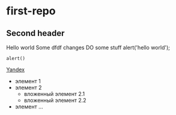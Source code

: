 # first-repo

## Second header
Hello world
Some dfdf changes
DO some stuff
alert('hello world');

`alert()`

[Yandex](https://yandex.ru)

* элемент 1
* элемент 2
    * вложенный элемент 2.1
    * вложенный элемент 2.2
* элемент ...
